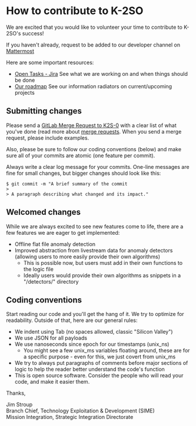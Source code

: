# How to contribute to K-2SO

We are excited that you would like to volunteer your time to contribute to K-2SO's success!

If you haven't already, request to be added to our developer channel on [Mattermost](https://chat.il4.dso.mil/usaf-aftac/channels/osnds-onboarding)

Here are some important resources:

  * [Open Tasks - Jira](https://jira.il4.dso.mil/secure/RapidBoard.jspa?rapidView=631&projectKey=OSNDS&view=detail&selectedIssue=OSNDS-6)  See what we are working on and when things should be done
  * [Our roadmap](https://confluence.il4.dso.mil/display/OSNDS/Open+Source+Nuclear+Detection+System) See our information radiators on current/upcoming projects

## Submitting changes

Please send a [GitLab Merge Request to K2S-0](https://gitlab.gs.mil/aftac/sdd/si/k-2so/-/merge_requests/new) with a clear list of what you've done (read more about [merge requests](https://docs.gitlab.com/ee/user/project/merge_requests/). When you send a merge request, please include examples. 

Also, please be sure to follow our coding conventions (below) and make sure all of your commits are atomic (one feature per commit).

Always write a clear log message for your commits. One-line messages are fine for small changes, but bigger changes should look like this:

    $ git commit -m "A brief summary of the commit
    > 
    > A paragraph describing what changed and its impact."

## Welcomed changes

While we are always excited to see new features come to life, there are a few features we are eager to get implemented:
  
  * Offline flat file anomaly detection
  * Improved abstraction from livestream data for anomaly detectors (allowing users to more easily provide their own algorithms)
    * This is possible now, but users must add in their own functions to the logic file
    * Ideally users would provide their own algorithms as snippets in a "/detectors/" directory
  


## Coding conventions

Start reading our code and you'll get the hang of it. We try to optimize for readability. Outside of that, here are our general rules:

  * We indent using Tab (no spaces allowed, classic "Silicon Valley")
  * We use JSON for all payloads
  * We use nanoseconds since epoch for our timestamps (unix_ns)
    * You might see a few unix_ms variables floating around, these are for a specific purpose - even for this, we just covert from unix_ms
  * We try to always put paragraphs of comments before major sections of logic to help the reader better understand the code's function
  * This is open source software. Consider the people who will read your code, and make it easier them.


Thanks,  
 

Jim Stroup  
Branch Chief, Technology Exploitation & Development (SIME)  
Mission Integration, Strategic Integration Directorate 
